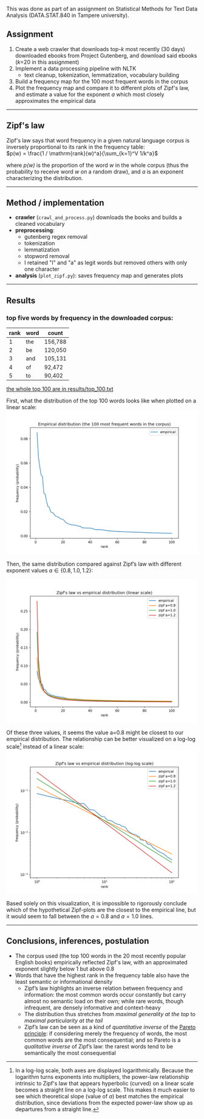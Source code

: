 This was done as part of an assignment on Statistical Methods for Text Data Analysis (DATA.STAT.840 in Tampere university).

## Assignment
1. Create a web crawler that downloads top-_k_ most recently (30 days) downloaded ebooks from Project Gutenberg, and download said ebooks (_k_=20 in this assignment)
2. Implement a data processing pipeline with NLTK
    - text cleanup, tokenization, lemmatization, vocabulary building
3. Build a frequency map for the 100 most frequent words in the corpus
4. Plot the frequency map and compare it to different plots of Zipf's law, and estimate a value for the exponent _a_ which most closely approximates the empirical data

----

## Zipf's law
Zipf's law says that word frequency in a given natural language corpus is inversely proportional to its rank in the frequency table:  
$p(w) = \frac{1 / \mathrm{rank}(w)^a}{\sum_{k=1}^V 1/k^a}$


where _p(w)_ is the proportion of the word _w_ in the whole corpus (thus the probability to receive word _w_ on a random draw), and _a_ is an exponent characterizing the distribution.

----

## Method / implementation
- **crawler** (`crawl_and_process.py`) downloads the books and builds a cleaned vocabulary
- **preprocessing**: 
    - gutenberg regex removal
    - tokenization 
    - lemmatization
    - stopword removal
    - I retained "I" and "a" as legit words but removed others with only one character
- **analysis** (`plot_zipf.py`): saves frequency map and generates plots

----

## Results

### top five words by frequency in the downloaded corpus:

| rank | word | count   |
|------|------|---------|
| 1    | the  | 156,788 |
| 2    | be   | 120,050 |
| 3    | and  | 105,131 |
| 4    | of   | 92,472  |
| 5    | to   | 90,402  |

[the whole top 100 are in results/top_100.txt](./results/top_100.txt)

First, what the distribution of the top 100 words looks like when plotted on a linear scale:
![empirical distribution](./results/word_distribution_linear.png)

Then, the same distribution compared against Zipf’s law with different exponent values $a \in \{0.8, 1.0, 1.2\}$:

![zipf comparison (linear)](./results/zipf_linear.png)

Of these three values, it seems the value a=0.8 might be closest to our empirical distribution. The relationship can be better visualized on a log-log scale[^1] instead of a linear scale: 
![zipf comparison (loglog)](./results/zipf_loglog.png)

Based solely on this visualization, it is impossible to rigorously conclude which of the hypothetical Zipf-plots are the closest to the empirical line, but it would seem to fall between the $a=0.8$ and $a=1.0$ lines.

[^1]: In a log-log scale, both axes are displayed logarithmically. Because the logarithm turns exponents into multipliers, the power-law relationship intrinsic to Zipf's law that appears hyperbolic (curved) on a linear scale becomes a straight line on a log-log scale. This makes it much easier to see which theoretical slope (value of $a$) best matches the empirical distribution, since deviations from the expected power-law show up as departures from a straight line.

----

## Conclusions, inferences, postulation

- The corpus used (the top 100 words in the 20 most recently popular English books) empirically reflected Zipf's law, with an approximated exponent slightly below 1 but above 0.8
- Words that have the highest rank in the frequency table also have the least semantic or informational density
    - Zipf’s law highlights an inverse relation between frequency and information: the most common words occur constantly but carry almost no semantic load on their own; while rare words, though infrequent, are densely informative and context-heavy
    - The distribution thus stretches from _maximal generality at the top_ to _maximal particularity at the tail_
    - Zipf’s law can be seen as a kind of _quantitative inverse_ of the [Pareto principle](https://en.wikipedia.org/wiki/Pareto_principle): if considering merely the frequency of words, the most common words are the most consequential; and so Pareto is a _qualitative inverse_ of Zipf’s law: the rarest words tend to be semantically the most consequential
